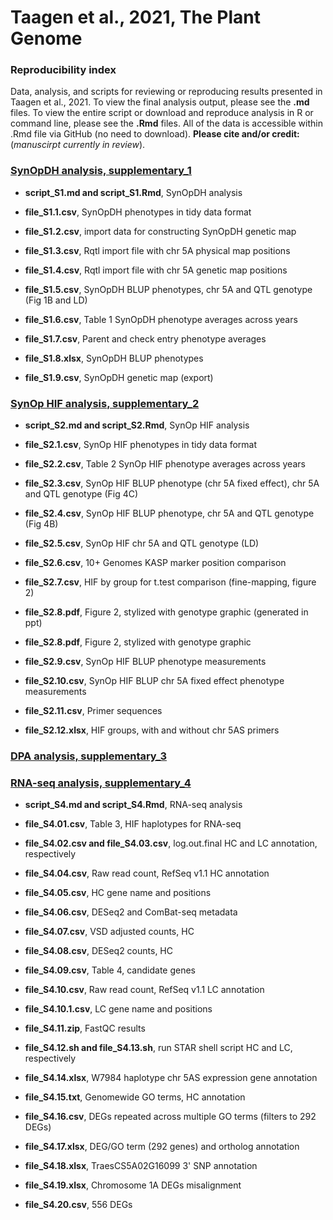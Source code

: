 # Taagen et al., 2021, The Plant Genome 

### Reproducibility index  
Data, analysis, and scripts for reviewing or reproducing results presented in Taagen et al., 2021. To view the final analysis output, please see the **.md** files. To view the entire script or download and reproduce analysis in R or command line, please see the **.Rmd** files. All of the data is accessible within .Rmd file via GitHub (no need to download). **Please cite and/or credit:** (*manuscirpt currently in review*).

### [SynOpDH analysis, supplementary_1](https://github.com/etaagen/Taagen_2021_TPG/tree/main/supplementary_1) 

* **script_S1.md and script_S1.Rmd**, SynOpDH analysis   

* **file_S1.1.csv**, SynOpDH phenotypes in tidy data format  

* **file_S1.2.csv**, import data for constructing SynOpDH genetic map  

* **file_S1.3.csv**, Rqtl import file with chr 5A physical map positions  

* **file_S1.4.csv**, Rqtl import file with chr 5A genetic map positions  

* **file_S1.5.csv**, SynOpDH BLUP phenotypes, chr 5A and QTL genotype (Fig 1B and LD)  

* **file_S1.6.csv**, Table 1 SynOpDH phenotype averages across years  

* **file_S1.7.csv**, Parent and check entry phenotype averages  

* **file_S1.8.xlsx**, SynOpDH BLUP phenotypes  

* **file_S1.9.csv**, SynOpDH genetic map (export)  

### [SynOp HIF analysis, supplementary_2](https://github.com/etaagen/Taagen_2021_TPG/tree/main/supplementary_2)  

* **script_S2.md and script_S2.Rmd**, SynOp HIF analysis  

* **file_S2.1.csv**, SynOp HIF phenotypes in tidy data format  

* **file_S2.2.csv**, Table 2 SynOp HIF phenotype averages across years  

* **file_S2.3.csv**, SynOp HIF BLUP phenotype (chr 5A fixed effect), chr 5A and QTL genotype (Fig 4C)  

* **file_S2.4.csv**, SynOp HIF BLUP phenotype, chr 5A and QTL genotype (Fig 4B)  

* **file_S2.5.csv**, SynOp HIF chr 5A and QTL genotype (LD)  

* **file_S2.6.csv**, 10+ Genomes KASP marker position comparison  

* **file_S2.7.csv**, HIF by group for t.test comparison (fine-mapping, figure 2)  

* **file_S2.8.pdf**, Figure 2, stylized with genotype graphic (generated in ppt)  

* **file_S2.8.pdf**, Figure 2, stylized with genotype graphic  

* **file_S2.9.csv**, SynOp HIF BLUP phenotype measurements  

* **file_S2.10.csv**, SynOp HIF BLUP chr 5A fixed effect phenotype measurements  

* **file_S2.11.csv**, Primer sequences  

* **file_S2.12.xlsx**, HIF groups, with and without chr 5AS primers  

### [DPA analysis, supplementary_3]()

### [RNA-seq analysis, supplementary_4](https://github.com/etaagen/Taagen_2021_TPG/tree/main/supplementary_4)  

* **script_S4.md and script_S4.Rmd**, RNA-seq analysis  

* **file_S4.01.csv**, Table 3, HIF haplotypes for RNA-seq  

* **file_S4.02.csv and file_S4.03.csv**, log.out.final HC and LC annotation, respectively  

* **file_S4.04.csv**, Raw read count, RefSeq v1.1 HC annotation  

* **file_S4.05.csv**, HC gene name and positions  

* **file_S4.06.csv**, DESeq2 and ComBat-seq metadata  

* **file_S4.07.csv**, VSD adjusted counts, HC  

* **file_S4.08.csv**, DESeq2 counts, HC  

* **file_S4.09.csv**, Table 4, candidate genes  

* **file_S4.10.csv**, Raw read count, RefSeq v1.1 LC annotation   

* **file_S4.10.1.csv**, LC gene name and positions  

* **file_S4.11.zip**, FastQC results  

* **file_S4.12.sh and file_S4.13.sh**, run STAR shell script HC and LC, respectively  

* **file_S4.14.xlsx**, W7984 haplotype chr 5AS expression gene annotation  

* **file_S4.15.txt**, Genomewide GO terms, HC annotation  

* **file_S4.16.csv**, DEGs repeated across multiple GO terms (filters to 292 DEGs)  

* **file_S4.17.xlsx**, DEG/GO term (292 genes) and ortholog annotation  

* **file_S4.18.xlsx**, TraesCS5A02G16099 3' SNP annotation  

* **file_S4.19.xlsx**, Chromosome 1A DEGs misalignment  

* **file_S4.20.csv**, 556 DEGs   
